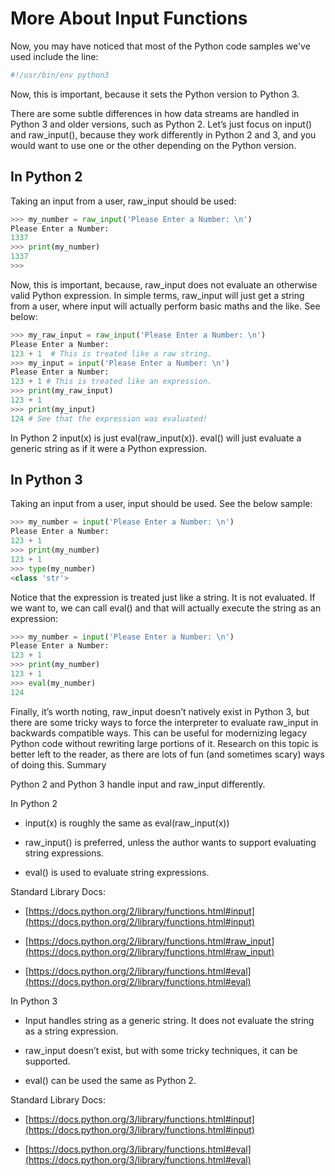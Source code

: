 # More About Input Functions

Now, you may have noticed that most of the Python code samples we've used include the line:

```python
#!/usr/bin/env python3
````

Now, this is important, because it sets the Python version to Python 3.

There are some subtle differences in how data streams are handled in Python 3 and older versions, such as Python 2. Let’s just focus on input() and raw_input(), because they work differently in Python 2 and 3, and you would want to use one or the other depending on the Python version.

## In Python 2

Taking an input from a user, raw_input should be used:

```python
>>> my_number = raw_input('Please Enter a Number: \n')
Please Enter a Number: 
1337
>>> print(my_number)
1337
>>>
```

Now, this is important, because, raw_input does not evaluate an otherwise valid Python expression. In simple terms, raw_input will just get a string from a user, where input will actually perform basic maths and the like. See below:

```python
>>> my_raw_input = raw_input('Please Enter a Number: \n')
Please Enter a Number: 
123 + 1  # This is treated like a raw string.
>>> my_input = input('Please Enter a Number: \n')
Please Enter a Number: 
123 + 1 # This is treated like an expression.
>>> print(my_raw_input)
123 + 1
>>> print(my_input)
124 # See that the expression was evaluated!
```

In Python 2 input(x) is just eval(raw_input(x)). eval() will just evaluate a generic string as if it were a Python expression.

## In Python 3

Taking an input from a user, input should be used. See the below sample:

```python
>>> my_number = input('Please Enter a Number: \n')
Please Enter a Number: 
123 + 1
>>> print(my_number)
123 + 1
>>> type(my_number)
<class 'str'>
```

Notice that the expression is treated just like a string. It is not evaluated. If we want to, we can call eval() and that will actually execute the string as an expression:

```python
>>> my_number = input('Please Enter a Number: \n')
Please Enter a Number: 
123 + 1
>>> print(my_number)
123 + 1
>>> eval(my_number)
124
````

Finally, it’s worth noting, raw_input doesn’t natively exist in Python 3, but there are some tricky ways to force the interpreter to evaluate raw_input in backwards compatible ways. This can be useful for modernizing legacy Python code without rewriting large portions of it. Research on this topic is better left to the reader, as there are lots of fun (and sometimes scary) ways of doing this.
Summary

Python 2 and Python 3 handle input and raw_input differently.

In Python 2

- input(x) is roughly the same as eval(raw_input(x))

- raw_input() is preferred, unless the author wants to support evaluating string expressions.

- eval() is used to evaluate string expressions.

Standard Library Docs:

- [https://docs.python.org/2/library/functions.html#input](https://docs.python.org/2/library/functions.html#input)

- [https://docs.python.org/2/library/functions.html#raw_input](https://docs.python.org/2/library/functions.html#raw_input)

- [https://docs.python.org/2/library/functions.html#eval](https://docs.python.org/2/library/functions.html#eval)

In Python 3

- Input handles string as a generic string. It does not evaluate the string as a string expression.

- raw_input doesn’t exist, but with some tricky techniques, it can be supported.

- eval() can be used the same as Python 2.

Standard Library Docs:

- [https://docs.python.org/3/library/functions.html#input](https://docs.python.org/3/library/functions.html#input)

- [https://docs.python.org/3/library/functions.html#eval](https://docs.python.org/3/library/functions.html#eval)
